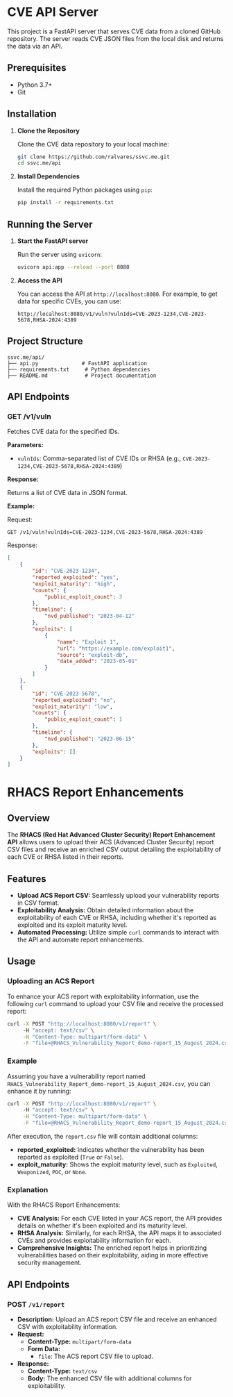 # CVE API Server

This project is a FastAPI server that serves CVE data from a cloned GitHub repository. The server reads CVE JSON files from the local disk and returns the data via an API.

## Prerequisites

- Python 3.7+
- Git

## Installation

1. **Clone the Repository**

   Clone the CVE data repository to your local machine:

   ```bash
   git clone https://github.com/ralvares/ssvc.me.git
   cd ssvc.me/api
   ```

2. **Install Dependencies**

   Install the required Python packages using `pip`:

   ```bash
   pip install -r requirements.txt
   ```

## Running the Server

1. **Start the FastAPI server**

   Run the server using `uvicorn`:

   ```bash
   uvicorn api:app --reload --port 8080
   ```

2. **Access the API**

   You can access the API at `http://localhost:8080`. For example, to get data for specific CVEs, you can use:

   ```
   http://localhost:8080/v1/vuln?vulnIds=CVE-2023-1234,CVE-2023-5678,RHSA-2024:4389
   ```

## Project Structure

```
ssvc.me/api/
├── api.py              # FastAPI application
├── requirements.txt     # Python dependencies
├── README.md            # Project documentation
```

## API Endpoints

### GET /v1/vuln

Fetches CVE data for the specified IDs.

**Parameters:**

- `vulnIds`: Comma-separated list of CVE IDs or RHSA (e.g., `CVE-2023-1234,CVE-2023-5678,RHSA-2024:4389`)

**Response:**

Returns a list of CVE data in JSON format.

**Example:**

Request:
```
GET /v1/vuln?vulnIds=CVE-2023-1234,CVE-2023-5678,RHSA-2024:4389
```

Response:
```json
[
    {
        "id": "CVE-2023-1234",
        "reported_exploited": "yes",
        "exploit_maturity": "high",
        "counts": {
            "public_exploit_count": 3
        },
        "timeline": {
            "nvd_published": "2023-04-12"
        },
        "exploits": [
            {
                "name": "Exploit 1",
                "url": "https://example.com/exploit1",
                "source": "exploit-db",
                "date_added": "2023-05-01"
            }
        ]
    },
    {
        "id": "CVE-2023-5678",
        "reported_exploited": "no",
        "exploit_maturity": "low",
        "counts": {
            "public_exploit_count": 1
        },
        "timeline": {
            "nvd_published": "2023-06-15"
        },
        "exploits": []
    }
]
```

# RHACS Report Enhancements

## Overview

The **RHACS (Red Hat Advanced Cluster Security) Report Enhancement API** allows users to upload their ACS (Advanced Cluster Security) report CSV files and receive an enriched CSV output detailing the exploitability of each CVE or RHSA listed in their reports.

## Features

- **Upload ACS Report CSV:** Seamlessly upload your vulnerability reports in CSV format.
- **Exploitability Analysis:** Obtain detailed information about the exploitability of each CVE or RHSA, including whether it's reported as exploited and its exploit maturity level.
- **Automated Processing:** Utilize simple `curl` commands to interact with the API and automate report enhancements.

## Usage

### Uploading an ACS Report

To enhance your ACS report with exploitability information, use the following `curl` command to upload your CSV file and receive the processed report:

```bash
curl -X POST "http://localhost:8080/v1/report" \    
     -H "accept: text/csv" \
     -H "Content-Type: multipart/form-data" \
     -F "file=@RHACS_Vulnerability_Report_demo-report_15_August_2024.csv;type=text/csv" > report.csv
```

### Example

Assuming you have a vulnerability report named `RHACS_Vulnerability_Report_demo-report_15_August_2024.csv`, you can enhance it by running:

```bash
curl -X POST "http://localhost:8080/v1/report" \    
     -H "accept: text/csv" \
     -H "Content-Type: multipart/form-data" \
     -F "file=@RHACS_Vulnerability_Report_demo-report_15_August_2024.csv;type=text/csv" > report.csv
```

After execution, the `report.csv` file will contain additional columns:

- **reported_exploited:** Indicates whether the vulnerability has been reported as exploited (`True` or `False`).
- **exploit_maturity:** Shows the exploit maturity level, such as `Exploited`, `Weaponized`, `POC`, or `None`.

### Explanation

With the RHACS Report Enhancements:

- **CVE Analysis:** For each CVE listed in your ACS report, the API provides details on whether it's been exploited and its maturity level.
- **RHSA Analysis:** Similarly, for each RHSA, the API maps it to associated CVEs and provides exploitability information for each.
- **Comprehensive Insights:** The enriched report helps in prioritizing vulnerabilities based on their exploitability, aiding in more effective security management.

## API Endpoints

### POST `/v1/report`

- **Description:** Upload an ACS report CSV file and receive an enhanced CSV with exploitability information.
- **Request:**
  - **Content-Type:** `multipart/form-data`
  - **Form Data:**
    - `file`: The ACS report CSV file to upload.
- **Response:**
  - **Content-Type:** `text/csv`
  - **Body:** The enhanced CSV file with additional columns for exploitability.


